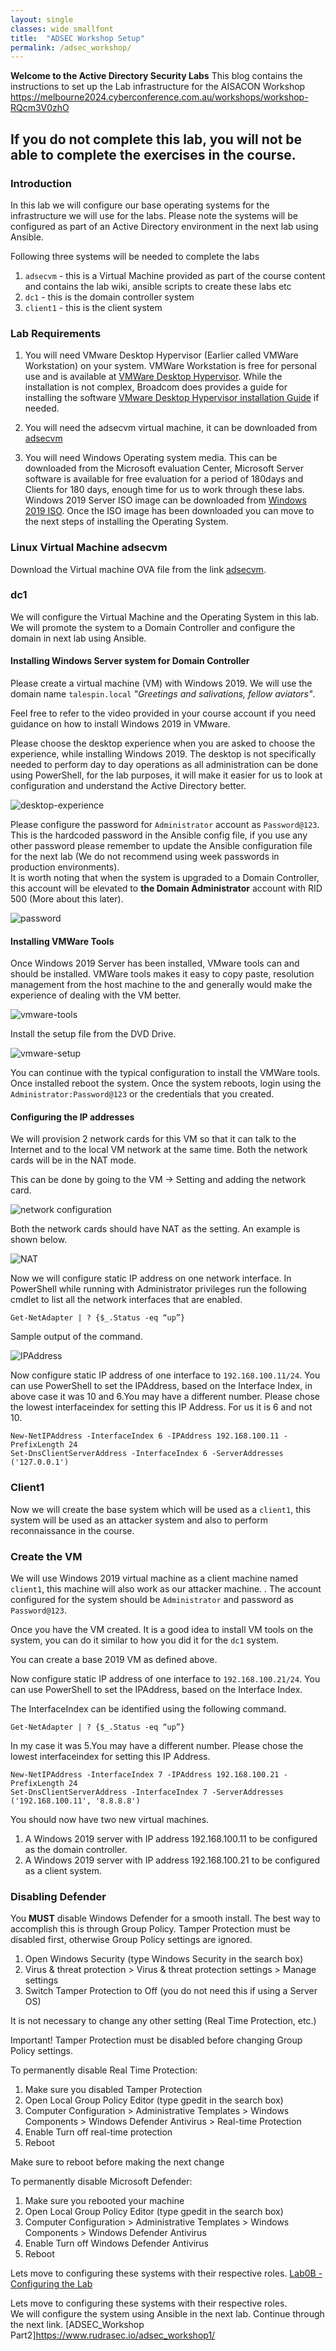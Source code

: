 ```yaml
---
layout: single
classes: wide smallfont
title:  "ADSEC Workshop Setup"
permalink: /adsec_workshop/
---
```

**Welcome to the Active Directory Security Labs**
This blog contains the instructions to set up the Lab infrastructure for the AISACON Workshop
<https://melbourne2024.cyberconference.com.au/workshops/workshop-RQcm3V0zhO>

**If you do not complete this lab, you will not be able to complete the exercises in the course.**  
----
### Introduction 

In this lab we will configure our base operating systems for the infrastructure we will use for the labs. Please note the systems will be configured as part of an Active Directory environment in the next lab using Ansible. 

Following three systems will be needed to complete the labs

1. `adsecvm` - this is a Virtual Machine provided as part of the course content and contains the lab wiki, ansible scripts to create these labs etc
2. `dc1` - this is the domain controller system 
3. `client1` - this is the client system

### Lab Requirements

1. You will need VMware Desktop Hypervisor (Earlier called VMWare Workstation) on your system. VMWare Workstation is free for personal use and is available at [VMWare Desktop Hypervisor](https://www.vmware.com/products/desktop-hypervisor.html). While the installation is not complex, Broadcom does provides a guide for installing the software [VMware Desktop Hypervisor installation Guide](https://knowledge.broadcom.com/external/article/344595/downloading-and-installing-vmware-workst.html) if needed. 

2. You will need the adsecvm virtual machine, it can be downloaded from [adsecvm](https://1drv.ms/f/s!AkACbEfrdduxgvZc-gMnQx2oULx4AQ?e=azV9tt)

3. You will need Windows Operating system media. This can be downloaded from the Microsoft evaluation Center, Microsoft Server software is available for free evaluation for a period of 180days and Clients for 180 days, enough time for us to work through these labs.  Windows 2019 Server ISO image can be downloaded from [Windows 2019 ISO](https://info.microsoft.com/ww-landing-windows-server-2019.html). Once the ISO image has been downloaded you can move to the next steps of installing the Operating System. 

### Linux Virtual Machine adsecvm

Download the Virtual machine OVA file from the link [adsecvm](https://1drv.ms/f/s!AkACbEfrdduxgvZc-gMnQx2oULx4AQ?e=azV9tt).

###  dc1

We will configure the Virtual Machine and the Operating System in this lab.
We will promote the system to a Domain Controller and configure the domain in next lab using Ansible.

#### Installing Windows Server system for Domain Controller

Please create a virtual machine (VM) with Windows 2019. We will use the domain name `talespin.local`  *"Greetings and salivations, fellow aviators"*.  

Feel free to refer to the video provided in your course account if you need guidance on how to install Windows 2019 in VMware.

Please choose the desktop experience when you are asked to choose the experience, while installing Windows 2019. The desktop  is not specifically needed to perform day to day operations as all administration can be done using PowerShell, for the lab purposes, it will make it easier for us to look at configuration and understand the Active Directory better.

![desktop-experience](./images/lab0A-desktop.png)

Please configure the password for `Administrator` account as `Password@123`. This is the hardcoded password in the Ansible config file, if you use any other password please remember to update the Ansible configuration file for the next lab  (We do not recommend using week passwords in production environments).  
It is worth noting that when the system is upgraded to a Domain Controller, this account will be elevated to **the Domain Administrator** account with RID 500 (More about this later).

![password](./images/lab0A-password.png)

#### Installing VMWare Tools

Once Windows 2019 Server has been installed, VMware tools can and should be installed. VMWare tools makes it easy to copy paste, resolution management from the host machine to the and generally would make the experience of dealing with the VM better. 

![vmware-tools](./images/lab0A-vmwaretools.png)

Install the setup file from the DVD Drive.  

![vmware-setup](./images/lab0A-vmware-setup.png)

You can continue with the typical configuration to install the VMWare tools. Once installed reboot the system. Once the system reboots, login using the `Administrator:Password@123` or the credentials that you created.

#### Configuring the IP addresses
We will provision 2 network cards for this VM so that it can talk to the Internet and to the local VM network at the same time. Both the network cards will be in the NAT mode.

This can be done by going to the VM -> Setting and adding the network card.

![network configuration](./images/lab0A-networkcard.png)

Both the network cards should have NAT as the setting. An example is shown below.

![NAT](./images/lab0A-nat.png)


Now we will configure static IP address on one network interface. In PowerShell while running with Administrator privileges run the following cmdlet to list all the network interfaces that are enabled.
```
Get-NetAdapter | ? {$_.Status -eq “up”}
```
Sample output of the command. 

![IPAddress](./images/lab0A-ipadd.png)

Now configure static IP address of one interface to `192.168.100.11/24`. You can use PowerShell to set the IPAddress, based on the Interface Index, in above case it was 10 and 6.You may have a different number. Please chose the lowest interfaceindex for setting this IP Address. For us it is 6 and not 10.

```
New-NetIPAddress -InterfaceIndex 6 -IPAddress 192.168.100.11 -PrefixLength 24  
Set-DnsClientServerAddress -InterfaceIndex 6 -ServerAddresses ('127.0.0.1')
```  

### Client1

Now we will create the base system which will be used as a `client1`, this system will be used as an attacker system and also to perform reconnaissance in the course.

### Create the VM

We will use Windows 2019 virtual machine  as a client machine named `client1`, this machine will also work as our attacker machine. . 
The account configured for the system should be `Administrator` and password as `Password@123`. 

Once you have the VM created. It is a good idea to install VM tools on the system, you can do it similar to how you did it for the `dc1` system.

You can create a base 2019 VM as defined above. 

Now configure static IP address of one interface to `192.168.100.21/24`. You can use PowerShell to set the IPAddress, based on the Interface Index.

The InterfaceIndex can be identified using the following command. 

```
Get-NetAdapter | ? {$_.Status -eq “up”}
```

In my case it was 5.You may have a different number. Please chose the lowest interfaceindex for setting this IP Address. 

```
New-NetIPAddress -InterfaceIndex 7 -IPAddress 192.168.100.21 -PrefixLength 24
Set-DnsClientServerAddress -InterfaceIndex 7 -ServerAddresses ('192.168.100.11', '8.8.8.8')
```
 
You should now have two new virtual machines. 

1. A Windows 2019 server with IP address 192.168.100.11 to be configured as the domain controller. 
2. A Windows 2019 server with IP address 192.168.100.21 to be configured as a client system. 

### Disabling Defender

You **MUST** disable Windows Defender for a smooth install. The best way to accomplish this is through Group Policy.
Tamper Protection must be disabled first, otherwise Group Policy settings are ignored.

1. Open Windows Security (type Windows Security in the search box)
2. Virus & threat protection > Virus & threat protection settings > Manage settings
3. Switch Tamper Protection to Off (you do not need this if using a Server OS)

It is not necessary to change any other setting (Real Time Protection, etc.)

Important! Tamper Protection must be disabled before changing Group Policy settings.

To permanently disable Real Time Protection:

1. Make sure you disabled Tamper Protection
2. Open Local Group Policy Editor (type gpedit in the search box)
3. Computer Configuration > Administrative Templates > Windows Components > Windows Defender Antivirus > Real-time Protection
4. Enable Turn off real-time protection
5. Reboot

Make sure to reboot before making the next change

To permanently disable Microsoft Defender:

1. Make sure you rebooted your machine
2. Open Local Group Policy Editor (type gpedit in the search box)
3. Computer Configuration > Administrative Templates > Windows Components > Windows Defender Antivirus
4. Enable Turn off Windows Defender Antivirus
5. Reboot

Lets move to configuring these systems with their respective roles. 
[Lab0B - Configuring the Lab](./Lab0B%20-%20Configuring%20the%20Lab.md)



Lets move to configuring these systems with their respective roles.  
We will configure the system using Ansible in the next lab. Continue through the next link.
[ADSEC_Workshop Part2]<https://www.rudrasec.io/adsec_workshop1/> 

